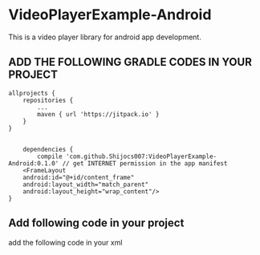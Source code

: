 # VideoPlayerExample-Android
This is a video player library for android app development.

## ADD THE FOLLOWING GRADLE CODES IN YOUR PROJECT

	allprojects {
		repositories {
			...
			maven { url 'https://jitpack.io' }
		}
	}
	
	
		dependencies {
	        compile 'com.github.Shijocs007:VideoPlayerExample-Android:0.1.0' // get INTERNET permission in the app manifest
		<FrameLayout
        android:id="@+id/content_frame"
        android:layout_width="match_parent"
        android:layout_height="wrap_content"/>
	}

 

## Add following code in your project

add the following code in your xml


